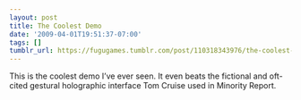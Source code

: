 ```yaml
---
layout: post
title: The Coolest Demo
date: '2009-04-01T19:51:37-07:00'
tags: []
tumblr_url: https://fugugames.tumblr.com/post/110318343976/the-coolest-demo
---
```

This is the coolest demo I’ve ever seen. It even beats the fictional and oft-cited gestural holographic interface Tom Cruise used in Minority Report.

